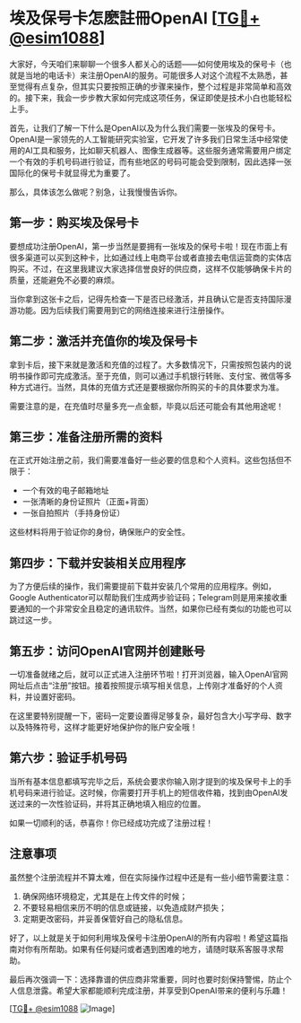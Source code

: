 # 埃及保号卡怎麽註冊OpenAI [[TG💪+ @esim1088](https://t.me/s/esim1088)]

大家好，今天咱们来聊聊一个很多人都关心的话题——如何使用埃及的保号卡（也就是当地的电话卡）来注册OpenAI的服务。可能很多人对这个流程不太熟悉，甚至觉得有点复杂，但其实只要按照正确的步骤来操作，整个过程是非常简单和高效的。接下来，我会一步步教大家如何完成这项任务，保证即使是技术小白也能轻松上手。

首先，让我们了解一下什么是OpenAI以及为什么我们需要一张埃及的保号卡。OpenAI是一家领先的人工智能研究实验室，它开发了许多我们日常生活中经常使用的AI工具和服务，比如聊天机器人、图像生成器等。这些服务通常需要用户绑定一个有效的手机号码进行验证，而有些地区的号码可能会受到限制，因此选择一张国际化的保号卡就显得尤为重要了。

那么，具体该怎么做呢？别急，让我慢慢告诉你。

## 第一步：购买埃及保号卡

要想成功注册OpenAI，第一步当然是要拥有一张埃及的保号卡啦！现在市面上有很多渠道可以买到这种卡，比如通过线上电商平台或者直接去电信运营商的实体店购买。不过，在这里我建议大家选择信誉良好的供应商，这样不仅能够确保卡片的质量，还能避免不必要的麻烦。

当你拿到这张卡之后，记得先检查一下是否已经激活，并且确认它是否支持国际漫游功能。因为后续我们需要用到它的网络连接来进行注册操作。

## 第二步：激活并充值你的埃及保号卡

拿到卡后，接下来就是激活和充值的过程了。大多数情况下，只需按照包装内的说明书操作即可完成激活。至于充值，则可以通过手机银行转账、支付宝、微信等多种方式进行。当然，具体的充值方式还是要根据你所购买的卡的具体要求为准。

需要注意的是，在充值时尽量多充一点金额，毕竟以后还可能会有其他用途呢！

## 第三步：准备注册所需的资料

在正式开始注册之前，我们需要准备好一些必要的信息和个人资料。这些包括但不限于：

- 一个有效的电子邮箱地址
- 一张清晰的身份证照片（正面+背面）
- 一张自拍照片（手持身份证）

这些材料将用于验证你的身份，确保账户的安全性。

## 第四步：下载并安装相关应用程序

为了方便后续的操作，我们需要提前下载并安装几个常用的应用程序。例如，Google Authenticator可以帮助我们生成两步验证码；Telegram则是用来接收重要通知的一个非常安全且稳定的通讯软件。当然，如果你已经有类似的功能也可以跳过这一步。

## 第五步：访问OpenAI官网并创建账号

一切准备就绪之后，就可以正式进入注册环节啦！打开浏览器，输入OpenAI官网网址后点击“注册”按钮。接着按照提示填写相关信息，上传刚才准备好的个人资料，并设置好密码。

在这里要特别提醒一下，密码一定要设置得足够复杂，最好包含大小写字母、数字以及特殊符号，这样才能更好地保护你的账户安全哦！

## 第六步：验证手机号码

当所有基本信息都填写完毕之后，系统会要求你输入刚才提到的埃及保号卡上的手机号码来进行验证。这时候，你需要打开手机上的短信收件箱，找到由OpenAI发送过来的一次性验证码，并将其正确地填入相应的位置。

如果一切顺利的话，恭喜你！你已经成功完成了注册过程！

## 注意事项

虽然整个注册流程并不算太难，但在实际操作过程中还是有一些小细节需要注意：

1. 确保网络环境稳定，尤其是在上传文件的时候；
2. 不要轻易相信来历不明的信息或链接，以免造成财产损失；
3. 定期更改密码，并妥善保管好自己的隐私信息。

好了，以上就是关于如何利用埃及保号卡注册OpenAI的所有内容啦！希望这篇指南对你有所帮助。如果有任何疑问或者遇到困难的地方，请随时联系客服寻求帮助。

最后再次强调一下：选择靠谱的供应商非常重要，同时也要时刻保持警惕，防止个人信息泄露。希望大家都能顺利完成注册，并享受到OpenAI带来的便利与乐趣！

[[TG💪+ @esim1088](https://t.me/s/esim1088) ![Image](https://i.postimg.cc/4NQfJmqS/Snipaste-2025-05-13-00-14-12.png)]